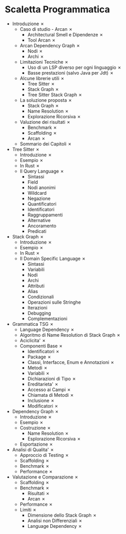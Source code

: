 # Scaletta Programmatica

- Introduzione &cross;
    - Caso di studio - Arcan &cross;
      - Architectural Smell e Dipendenze &cross;
      - Tool Arcan &cross;
    - Arcan Dependency Graph &cross;
      - Nodi &cross;
      - Archi &cross;
    - Limitazioni Tecniche &cross;
      - Uso di un LSP diverso per ogni linguaggio &cross;
      - Basse prestazioni (salvo Java per Jdt) &cross;
    - Alcune librerie utili &cross;
      - Tree Sitter &cross;
      - Stack Graph &cross;
      - Tree Sitter Stack Graph &cross;
    - La soluzione proposta &cross;
      - Stack Graph &cross;
      - Name Resolution &cross;
      - Explorazione Ricorsiva &cross;
    - Valuzione dei risultati &cross;
      - Benchmark &cross;
      - Scaffolding &cross;
      - Arcan &cross;
    - Sommario dei Capitoli &cross;
- Tree Sitter &cross;
    - Introduzione &cross;
    - Esempio &cross;
    - In Rust &cross;
    - Il Query Language &cross;
      - Sintassi
      - Field
      - Nodi anonimi
      - Wildcard
      - Negazione
      - Quantificatori
      - Identificatori
      - Raggruppamenti
      - Alternative
      - Ancoramento
      - Predicati
- Stack Graph &cross;
    - Introduzione &cross;
    - Esempio &cross;
    - In Rust &cross;
    - Il Domain Specific Language &cross;
      - Sintassi
      - Variabili
      - Nodi
      - Archi
      - Attributi
      - Alias
      - Condizionali
      - Operazioni sulle Stringhe
      - Iterazioni
      - Debugging
      - Complementazioni
- Grammatica TSG &cross;
    - Language Dependency &cross;
    - Algoritmo di Name Resolution di Stack Graph &cross;
    - Aciclicita' &cross;
    - Componenti Base &cross;
      - Identificatori &cross;
      - Package &cross;
      - Classi, Interfacce, Enum e Annotazioni &cross;
      - Metodi &cross;
      - Variabili &cross;
      - Dichiarazioni di Tipo &cross;
      - Ereditarieta' &cross;
      - Accesso ai Campi &cross;
      - Chiamata di Metodi &cross;
      - Inclusione &cross;
      - Modificatori &cross;
- Dependency Graph &cross;
    - Introduzione &cross;
    - Esempio &cross;
    - Costruzione &cross;
      - Name Resolution &cross;
      - Esplorazione Ricorsiva &cross;
    - Esportazione &cross;
- Analisi di Qualita' &cross;
    - Approccio di Testing &cross;
    - Scaffolding &cross;
    - Benchmark &cross;
    - Performance &cross;
- Valutazione e Comparazione &cross;
    - Scaffolding &cross;
    - Benchmark &cross;
      - Risultati &cross;
      - Arcan &cross;
    - Performance &cross;
    - Limiti &cross;
      - Dimensione dello Stack Graph &cross;
      - Analisi non Differenziali &cross;
      - Language Dependency &cross;

[//]: <> (- Socialismo e Barbarie &cross;)
[//]: <> (  - Scarica barile sul neo liberismo &cross;)
[//]: <> (  - Insulti gratuiti a Istituto Liberale &cross;)
[//]: <> (  - Ode alla Carrozza Vicinale Piano Ribassato &cross;)
